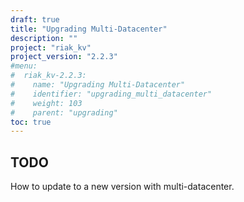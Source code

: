 ```yaml
---
draft: true
title: "Upgrading Multi-Datacenter"
description: ""
project: "riak_kv"
project_version: "2.2.3"
#menu:
#  riak_kv-2.2.3:
#    name: "Upgrading Multi-Datacenter"
#    identifier: "upgrading_multi_datacenter"
#    weight: 103
#    parent: "upgrading"
toc: true
---
```


## TODO

How to update to a new version with multi-datacenter.
